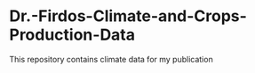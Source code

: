 # Dr.-Firdos-Climate-and-Crops-Production-Data
This repository contains climate data for my publication
